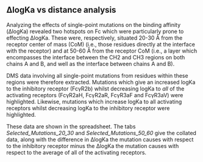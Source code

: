 ## ΔlogKa vs distance analysis

Analyzing the effects of single-point mutations on the binding affinity (ΔlogKa) revealed two hotspots on Fc which were particularly prone to effecting ΔlogKa. These were, respectively, situated 20-30 Å from the receptor center of mass (CoM) (i.e., those residues directly at the interface with the receptor) and at 50-60 Å from the receptor CoM (i.e., a layer which encompasses the interface between the CH2 and CH3 regions on both chains A and B, and well as the interface between chains A and B).

DMS data involving all single-point mutations from residues within these regions were therefore extracted. Mutations which give an increased logKa to the inhibitory receptor (FcγR2b) whilst decreasing logKa to *all* of the activating receptors (FcγR2aH, FcγR2aR, FcγR3aF and FcγR3aV) were highlighted. Likewise, mutations which increase logKa to all activating receptors whilst decreasing logKa to the inhibitory receptor were highlighted. 

These data are shown in the spreadsheet. The tabs *Selected_Mutations_20_30* and *Selected_Mutations_50_60* give the collated data, along with the difference in ΔlogKa the mutation causes with respect to the inhibitory receptor minus the ΔlogKa the mutation causes with respect to the average of all of the activating receptors.


